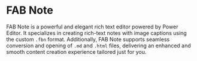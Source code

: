 # FAB Note

FAB Note is a powerful and elegant rich text editor powered by Power Editor. It specializes in creating rich-text notes with image captions using the custom `.fbn` format. Additionally, FAB Note supports seamless conversion and opening of `.md` and `.html` files, delivering an enhanced and smooth content creation experience tailored just for you.